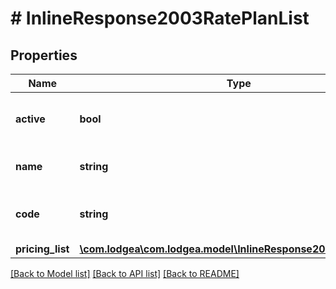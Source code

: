 # # InlineResponse2003RatePlanList

## Properties

Name | Type | Description | Notes
------------ | ------------- | ------------- | -------------
**active** | **bool** | Whether the rate plan is active. |
**name** | **string** | The name of the rate plan. |
**code** | **string** | The code identifying the rate plan. |
**pricing_list** | [**\com.lodgea\com.lodgea.model\InlineResponse2003PricingList[]**](InlineResponse2003PricingList.md) |  |

[[Back to Model list]](../../README.md#models) [[Back to API list]](../../README.md#endpoints) [[Back to README]](../../README.md)
